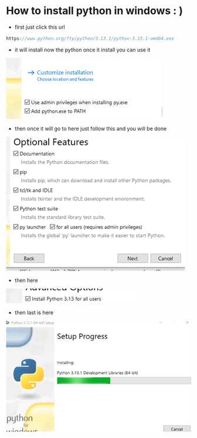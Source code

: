 
# How to install python in windows : )

- first just click this url

```php
https://www.python.org/ftp/python/3.13.1/python-3.13.1-amd64.exe
```

- it will install now the python once it install you can use it

![image of install pdf](https://github.com/Adornadowilliam2/anime-list/blob/main/media/Screenshot%202025-01-18%20174716.png?raw=true)

- then once it will go to here just follow this and you will be done

![image of next image](https://github.com/Adornadowilliam2/anime-list/blob/main/media/just%20press.png?raw=true)

- then here

![image next image again](https://github.com/Adornadowilliam2/anime-list/blob/main/media/check%20this%20guy.png?raw=true)

- then last is here 

![final image](https://github.com/Adornadowilliam2/anime-list/blob/main/media/then%20press%20next%20it%20would%20look%20like%20this.png?raw=true)

